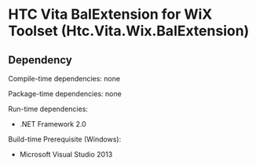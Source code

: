 # HTC Vita BalExtension for WiX Toolset (Htc.Vita.Wix.BalExtension)

## Dependency

Compile-time dependencies: none

Package-time dependencies: none

Run-time dependencies:

* .NET Framework 2.0

Build-time Prerequisite (Windows):

* Microsoft Visual Studio 2013
